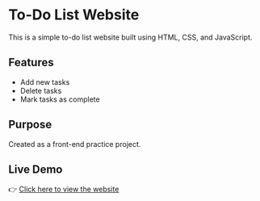 # To-Do List Website

This is a simple to-do list website built using HTML, CSS, and JavaScript.

## Features

- Add new tasks
- Delete tasks
- Mark tasks as complete

## Purpose

Created as a front-end practice project.

## Live Demo

👉 [Click here to view the website](https://liamzzz-ml.github.io/To-Do-List/)
